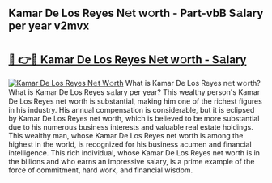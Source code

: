 ## Kamar De Los Reyes N𝚎t w𝚘rth - Part-vbB S𝚊lary per year v2mvx

# <h2><a href="http://gc2q32c.nevu.top/?p=Kamar+De+Los+Reyes">🔗 👉🔴 Kamar De Los Reyes N𝚎t w𝚘rth - S𝚊lary</a></h2>

[![Kamar De Los Reyes N𝚎t W𝚘rth](https://i.imgur.com/Oavwk0R.jpeg)](http://gc2q32c.nevu.top/?p=Kamar+De+Los+Reyes)
What is Kamar De Los Reyes n𝚎t w𝚘rth? What is Kamar De Los Reyes s𝚊lary per year?
This wealthy person's Kamar De Los Reyes net worth is substantial, making him one of the richest figures in his industry. His annual compensation is considerable, but it is eclipsed by Kamar De Los Reyes net worth, which is believed to be more substantial due to his numerous business interests and valuable real estate holdings. This wealthy man, whose Kamar De Los Reyes net worth is among the highest in the world, is recognized for his business acumen and financial intelligence. This rich individual, whose Kamar De Los Reyes net worth is in the billions and who earns an impressive salary, is a prime example of the force of commitment, hard work, and financial wisdom.
